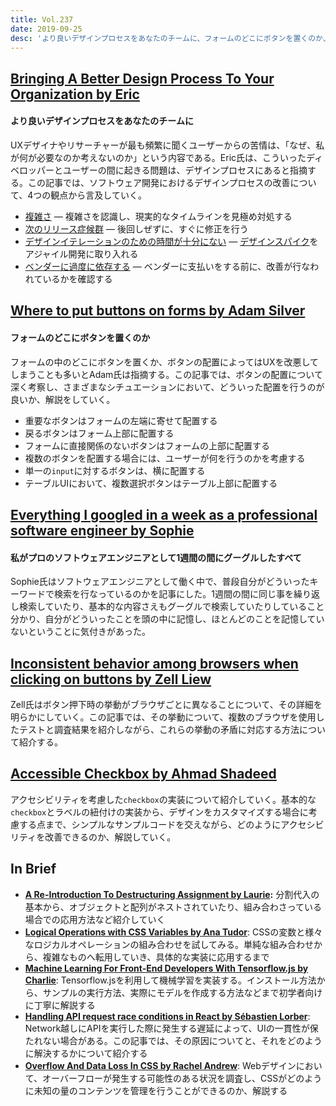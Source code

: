 ```yaml
---
title: Vol.237
date: 2019-09-25
desc: 'より良いデザインプロセスをあなたのチームに、フォームのどこにボタンを置くのか、私がプロのソフトウェアエンジニアとして1週間の間にグーグルしたすべて、ほか計10リンク'
---
```


## [Bringing A Better Design Process To Your Organization by Eric](https://www.smashingmagazine.com/2019/08/better-design-process-organization/?ref=uxdesignweekly)

#### より良いデザインプロセスをあなたのチームに

UXデザイナやリサーチャーが最も頻繁に聞くユーザーからの苦情は、「なぜ、私が何が必要なのか考えないのか」という内容である。Eric氏は、こういったディベロッパーとユーザーの間に起きる問題は、デザインプロセスにあると指摘する。この記事では、ソフトウェア開発におけるデザインプロセスの改善について、4つの観点から言及していく。

- [複雑さ](https://www.smashingmagazine.com/2019/08/better-design-process-organization/#complexity) — 複雑さを認識し、現実的なタイムラインを見極め対処する
- [次のリリース症候群](https://www.smashingmagazine.com/2019/08/better-design-process-organization/#next-release-syndrome) — 後回しぜずに、すぐに修正を行う
- [デザインイテレーションのための時間が十分にない](https://www.smashingmagazine.com/2019/08/better-design-process-organization/#insufficient-time-for-design-iterations) — [デザインスパイク](https://www.smashingmagazine.com/2012/11/design-spikes-fit-big-picture-ux-agile-development/)をアジャイル開発に取り入れる
- [ベンダーに過度に依存する](https://www.smashingmagazine.com/2019/08/better-design-process-organization/#surrendering-control-to-outside-vendors) — ベンダーに支払いをする前に、改善が行なわれているかを確認する

## [Where to put buttons on forms by Adam Silver](https://adamsilver.io/articles/where-to-put-buttons-in-forms/)

#### フォームのどこにボタンを置くのか

フォームの中のどこにボタンを置くか、ボタンの配置によってはUXを改悪してしまうことも多いとAdam氏は指摘する。この記事では、ボタンの配置について深く考察し、さまざまなシチュエーションにおいて、どういった配置を行うのが良いか、解説をしていく。

- 重要なボタンはフォームの左端に寄せて配置する
- 戻るボタンはフォーム上部に配置する
- フォームに直接関係のないボタンはフォームの上部に配置する
- 複数のボタンを配置する場合には、ユーザーが何を行うのかを考慮する
- 単一の`input`に対するボタンは、横に配置する
- テーブルUIにおいて、複数選択ボタンはテーブル上部に配置する

## [Everything I googled in a week as a professional software engineer by Sophie](https://localghost.dev/2019/09/everything-i-googled-in-a-week-as-a-professional-software-engineer/)

#### 私がプロのソフトウェアエンジニアとして1週間の間にグーグルしたすべて

Sophie氏はソフトウェアエンジニアとして働く中で、普段自分がどういったキーワードで検索を行なっているのかを記事にした。1週間の間に同じ事を繰り返し検索していたり、基本的な内容さえもグーグルで検索していたりしていること分かり、自分がどういったことを頭の中に記憶し、ほとんどのことを記憶していないということに気付きがあった。

## [Inconsistent behavior among browsers when clicking on buttons by Zell Liew](https://zellwk.com/blog/inconsistent-button-behavior/)

Zell氏はボタン押下時の挙動がブラウザごとに異なることについて、その詳細を明らかにしていく。この記事では、その挙動について、複数のブラウザを使用したテストと調査結果を紹介しながら、これらの挙動の矛盾に対応する方法について紹介する。

## [Accessible Checkbox by Ahmad Shadeed](https://www.a11ymatters.com/pattern/checkbox/)

アクセシビリティを考慮した`checkbox`の実装について紹介していく。基本的な`checkbox`とラベルの紐付けの実装から、デザインをカスタマイズする場合に考慮する点まで、シンプルなサンプルコードを交えながら、どのようにアクセシビリティを改善できるのか、解説していく。

## In Brief
- [**A Re-Introduction To Destructuring Assignment by Laurie**](https://www.smashingmagazine.com/2019/09/reintroduction-destructuring-assignment/)**:** 分割代入の基本から、オブジェクトと配列がネストされていたり、組み合わさっている場合での応用方法など紹介していく
- [**Logical Operations with CSS Variables by Ana Tudor**](https://css-tricks.com/logical-operations-with-css-variables/): CSSの変数と様々なロジカルオペレーションの組み合わせを試してみる。単純な組み合わせから、複雑なものへ転用していき、具体的な実装に応用するまで
- [**Machine Learning For Front-End Developers With Tensorflow.js by Charlie**](https://www.smashingmagazine.com/2019/09/machine-learning-front-end-developers-tensorflowjs/): Tensorflow.jsを利用して機械学習を実装する。インストール方法から、サンプルの実行方法、実際にモデルを作成する方法などまで初学者向けに丁寧に解説する
- [**Handling API request race conditions in React by Sébastien Lorber**](https://sebastienlorber.com/handling-api-request-race-conditions-in-react): Network越しにAPIを実行した際に発生する遅延によって、UIの一貫性が保たれない場合がある。この記事では、その原因についてと、それをどのように解決するかについて紹介する
- [**Overflow And Data Loss In CSS by Rachel Andrew**](https://www.smashingmagazine.com/2019/09/overflow-data-loss-css/): Webデザインにおいて、オーバーフローが発生する可能性のある状況を調査し、CSSがどのように未知の量のコンテンツを管理を行うことができるのか、解説する

